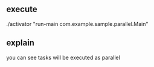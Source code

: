 
## execute

./activator "run-main com.example.sample.parallel.Main"

## explain

you can see tasks will be executed as parallel